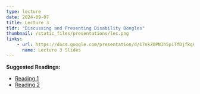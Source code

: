 ```yaml
---
type: lecture
date: 2024-09-07
title: Lecture 3
tldr: "Discussing and Presenting Disability Dongles"
thumbnail: /static_files/presentations/lec.png
links: 
    - url: https://docs.google.com/presentation/d/17nkZOPN3h5piTfDjfkgHrqUhTMDMVUoDkkVvW8mC8W8/edit?usp=sharing
      name: Lecture 3 Slides
---
```

**Suggested Readings:**
- [Reading 1](https://blog.castac.org/2022/04/disability-dongle/)
- [Reading 2](https://www.enculturation.net/technocapitalist-disability-rhetoric)
